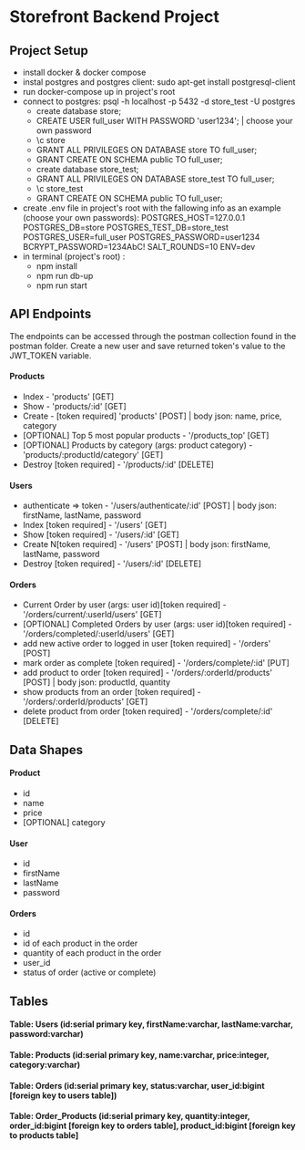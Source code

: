 # Storefront Backend Project

## Project Setup

- install docker & docker compose 
- instal postgres and postgres client: sudo apt-get install postgresql-client
- run docker-compose up in project's root
- connect to postgres: psql -h localhost -p 5432 -d store_test -U postgres
    - create database store;
    - CREATE USER full_user WITH PASSWORD 'user1234'; | choose your own password
    -  \c store
    - GRANT ALL PRIVILEGES ON DATABASE store TO full_user;
    - GRANT CREATE ON SCHEMA public TO full_user;
    - create database store_test;
    - GRANT ALL PRIVILEGES ON DATABASE store_test TO full_user;
    - \c store_test
    - GRANT CREATE ON SCHEMA public TO full_user;
- create .env file in project's root with the fallowing info as an example (choose your own passwords):
    POSTGRES_HOST=127.0.0.1
    POSTGRES_DB=store
    POSTGRES_TEST_DB=store_test
    POSTGRES_USER=full_user
    POSTGRES_PASSWORD=user1234
    BCRYPT_PASSWORD=1234AbC!
    SALT_ROUNDS=10
    ENV=dev
- in terminal (project's root) : 
    - npm install
    - npm run db-up
    - npm run start


## API Endpoints

The endpoints can be accessed through the postman collection found in the postman folder. Create a new user and save returned token's value to the JWT_TOKEN variable.

#### Products
- Index - 'products' [GET]
- Show - 'products/:id' [GET]
- Create - [token required] 'products' [POST] | body json: name, price, category
- [OPTIONAL] Top 5 most popular products - '/products_top' [GET] 
- [OPTIONAL] Products by category (args: product category) - 'products/:productId/category' [GET]
- Destroy [token required] - '/products/:id' [DELETE] 

#### Users
- authenticate => token - '/users/authenticate/:id' [POST] | body json: firstName, lastName, password
- Index [token required] - '/users' [GET] 
- Show [token required] - '/users/:id' [GET] 
- Create N[token required] - '/users' [POST] | body json: firstName, lastName, password
- Destroy [token required] - '/users/:id' [DELETE]

#### Orders
- Current Order by user (args: user id)[token required] - '/orders/current/:userId/users' [GET] 
- [OPTIONAL] Completed Orders by user (args: user id)[token required] - '/orders/completed/:userId/users' [GET]
- add new active order to logged in user [token required]  - '/orders' [POST]
- mark order as complete [token required] - '/orders/complete/:id' [PUT]
- add product to order [token required] - '/orders/:orderId/products' [POST] | body json: productId, quantity
- show products from an order [token required] - '/orders/:orderId/products' [GET]
- delete product from order [token required] - '/orders/complete/:id' [DELETE]

## Data Shapes
#### Product
-  id
- name
- price
- [OPTIONAL] category

#### User
- id
- firstName
- lastName
- password

#### Orders
- id
- id of each product in the order
- quantity of each product in the order
- user_id
- status of order (active or complete)

## Tables

#### Table: Users (id:serial primary key, firstName:varchar, lastName:varchar, password:varchar)

#### Table: Products (id:serial primary key, name:varchar, price:integer, category:varchar)

#### Table: Orders (id:serial primary key, status:varchar, user_id:bigint [foreign key to users table])

#### Table: Order_Products (id:serial primary key, quantity:integer, order_id:bigint [foreign key to orders table], product_id:bigint [foreign key to products table] 